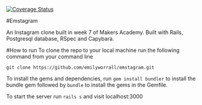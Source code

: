 [![Coverage Status](https://coveralls.io/repos/emilyworrall/emstagram/badge.svg?branch=master&service=github)](https://coveralls.io/github/emilyworrall/emstagram?branch=master)

#Emstagram

An Instagram clone built in week 7 of Makers Academy. Built with Rails,
Postgresql database, RSpec and Capybara.

#How to run
To clone the repo to your local machine run the following command from your command line

`git clone https://github.com/emilyworrall/emstagram.git`

To install the gems and dependencies, run `gem install bundler` to install the bundle gem followed by `bundle` to install the gems in the Gemfile.

To start the server run `rails s` and visit localhost:3000

